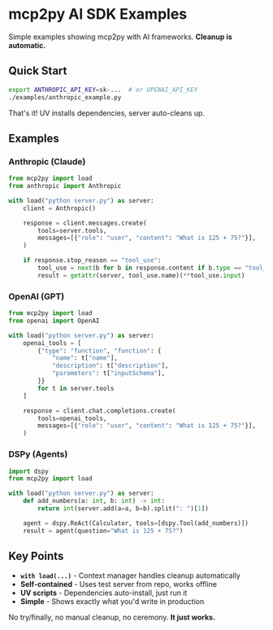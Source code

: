 # mcp2py AI SDK Examples

Simple examples showing mcp2py with AI frameworks. **Cleanup is automatic.**

## Quick Start

```bash
export ANTHROPIC_API_KEY=sk-...  # or OPENAI_API_KEY
./examples/anthropic_example.py
```

That's it! UV installs dependencies, server auto-cleans up.

## Examples

### Anthropic (Claude)

```python
from mcp2py import load
from anthropic import Anthropic

with load("python server.py") as server:
    client = Anthropic()

    response = client.messages.create(
        tools=server.tools,
        messages=[{"role": "user", "content": "What is 125 + 75?"}],
    )

    if response.stop_reason == "tool_use":
        tool_use = next(b for b in response.content if b.type == "tool_use")
        result = getattr(server, tool_use.name)(**tool_use.input)
```

### OpenAI (GPT)

```python
from mcp2py import load
from openai import OpenAI

with load("python server.py") as server:
    openai_tools = [
        {"type": "function", "function": {
            "name": t["name"],
            "description": t["description"],
            "parameters": t["inputSchema"],
        }}
        for t in server.tools
    ]

    response = client.chat.completions.create(
        tools=openai_tools,
        messages=[{"role": "user", "content": "What is 125 + 75?"}],
    )
```

### DSPy (Agents)

```python
import dspy
from mcp2py import load

with load("python server.py") as server:
    def add_numbers(a: int, b: int) -> int:
        return int(server.add(a=a, b=b).split(": ")[1])

    agent = dspy.ReAct(Calculator, tools=[dspy.Tool(add_numbers)])
    result = agent(question="What is 125 + 75?")
```

## Key Points

- **`with load(...)`** - Context manager handles cleanup automatically
- **Self-contained** - Uses test server from repo, works offline
- **UV scripts** - Dependencies auto-install, just run it
- **Simple** - Shows exactly what you'd write in production

No try/finally, no manual cleanup, no ceremony. **It just works.**
